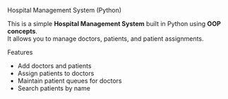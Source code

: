 Hospital Management System (Python)

This is a simple **Hospital Management System** built in Python using **OOP concepts**.  
It allows you to manage doctors, patients, and patient assignments.

Features
- Add doctors and patients
- Assign patients to doctors
- Maintain patient queues for doctors
- Search patients by name
